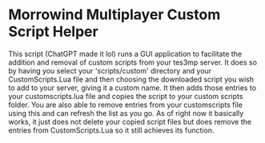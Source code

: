 # Morrowind Multiplayer Custom Script Helper

This script (ChatGPT made it lol) runs a GUI application to facilitate the addition and removal of custom scripts from your tes3mp server. It does so by having you select your 'scripts/custom' directory and your CustomScripts.Lua file and then choosing the downloaded script you wish to add to your server, giving it a custom name. It then adds those entries to your customscripts.lua file and copies the script to your custom scripts folder. You are also able to remove entries from your customscripts file using this and can refresh the list as you go. As of right now it basically works, it just does not delete your copied script files but does remove the entries from CustomScripts.Lua so it still achieves its function.
